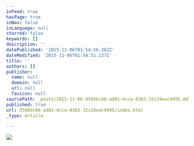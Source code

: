 ```yaml
---
inFeed: true
hasPage: true
inNav: false
inLanguage: null
starred: false
keywords: []
description: ''
datePublished: '2015-11-06T01:54:56.262Z'
dateModified: '2015-11-06T01:54:51.137Z'
title: ''
authors: []
publisher:
  name: null
  domain: null
  url: null
  favicon: null
sourcePath: _posts/2015-11-06-d586bc86-ad01-4cce-8363-32c29eac9495.md
published: true
url: d586bc86-ad01-4cce-8363-32c29eac9495/index.html
_type: Article

---
```

![](https://the-grid-user-content.s3-us-west-2.amazonaws.com/adbdc6ac-42ac-4fd6-9613-4d2be7f5beb6.jpg)